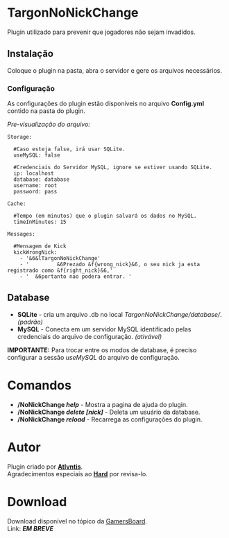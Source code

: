 # TargonNoNickChange

Plugin utilizado para prevenir que jogadores não sejam invadidos.

## Instalação

Coloque o plugin na pasta, abra o servidor e gere os arquivos necessários.

### Configuração

As configurações do plugin estão disponiveis no arquivo **Config.yml** contido na pasta do plugin.

*Pre-visualização do arquivo:*
```
Storage:

  #Caso esteja false, irá usar SQLite.
  useMySQL: false

  #Credenciais do Servidor MySQL, ignore se estiver usando SQLite.
  ip: localhost
  database: database
  username: root
  password: pass

Cache:

  #Tempo (em minutos) que o plugin salvará os dados no MySQL.
  timeInMinutes: 15

Messages:

  #Mensagem de Kick
  kickWrongNick:
    - '&6&lTargonNoNickChange'
    - '         &6Prezado &f{wrong_nick}&6, o seu nick ja esta registrado como &f{right_nick}&6,'
    - '  &6portanto nao podera entrar. '
```

## Database

* **SQLite** - cria um arquivo .db no local *TargonNoNickChange/database/*. *(padrão)*
* **MySQL** - Conecta em um servidor MySQL identificado pelas credenciais do arquivo de configuração. *(ativável)*

**IMPORTANTE:** Para trocar entre os modos de database, é preciso configurar a sessão *useMySQL* do arquivo de configuração.

# Comandos

* **/NoNickChange *help*** - Mostra a pagina de ajuda do plugin.
* **/NoNickChange *delete [nick]*** - Deleta um usuário da database.
* **/NoNickChange *reload*** - Recarrega as configurações do plugin.

# Autor

Plugin criado por **[Atlvntis](http://gamersboard.com.br/user/17772-atlvntis/)**.  
Agradecimentos especiais ao **[Hard](http://gamersboard.com.br/user/14128-hard/)** por revisa-lo.

# Download

Download disponível no tópico da [GamersBoard](http://gamersboard.com.br/).  
Link: ***EM BREVE***
